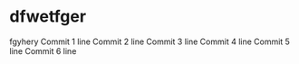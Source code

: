 # dfwetfger
fgyhery
Commit 1 line
Commit 2 line
Commit 3 line
Commit 4 line
Commit 5 line
Commit 6 line

